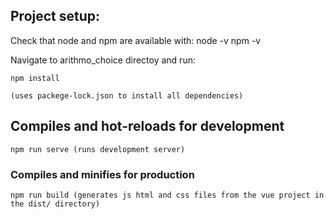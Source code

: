  
## Project setup:

Check that node and npm are available with:
node -v
npm -v


Navigate to arithmo_choice  directoy and run:
```
npm install
 
(uses packege-lock.json to install all dependencies)
```

## Compiles and hot-reloads for development

```
npm run serve (runs development server) 
```

### Compiles and minifies for production
```
npm run build (generates js html and css files from the vue project in the dist/ directory)
```


